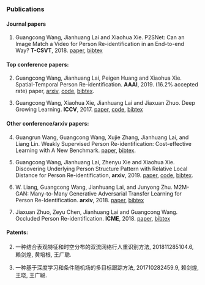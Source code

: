 ### **Publications**



#### Journal papers

1) Guangcong Wang, Jianhuang Lai and Xiaohua Xie. P2SNet: Can an Image Match a Video for Person Re-identification in an End-to-end Way? **T-CSVT**, 2018. [paper](https://github.com/Wanggcong/Wanggcong.github.io/blob/master/papers/P2SNet.pdf), [bibtex](https://github.com/Wanggcong/Wanggcong.github.io/blob/master/cites/p2snet.txt)

#### Top conference papers:

2) Guangcong Wang, Jianhuang Lai, Peigen Huang and Xiaohua Xie. Spatial-Temporal Person Re-identification. **AAAI**, 2019.  (16.2% accepted rate) paper, [arxiv](https://arxiv.org/pdf/1812.03282.pdf), [code](https://github.com/Wanggcong/Spatial-Temporal-Re-identification), [bibtex](https://github.com/Wanggcong/Wanggcong.github.io/blob/master/cites/st_reid.txt).

1) Guangcong Wang, Xiaohua Xie,  Jianhuang Lai and Jiaxuan Zhuo. Deep Growing Learning. **ICCV**, 2017. [paper](http://openaccess.thecvf.com/content_ICCV_2017/papers/Wang_Deep_Growing_Learning_ICCV_2017_paper.pdf), [code](https://github.com/Wanggcong/Deep-growing-learning), [bibtex](https://github.com/Wanggcong/Wanggcong.github.io/blob/master/cites/dgl.txt)  

#### Other conference/arxiv papers:

4) Guangrun Wang, Guangcong Wang, Xujie Zhang, Jianhuang Lai, and Liang Lin. Weakly Supervised Person Re-identification: Cost-effective Learning with A New Benchmark. [paper](https://arxiv.org/abs/1904.03845), [bibtex](https://github.com/Wanggcong/Wanggcong.github.io/blob/master/cites/weak.txt).

3) Guangcong Wang,  Jianhuang Lai, Zhenyu Xie and Xiaohua Xie. Discovering Underlying Person Structure Pattern with Relative Local Distance for Person Re-identification, **arxiv**, 2019. [paper](https://arxiv.org/abs/1901.10100), [code](https://github.com/Wanggcong/RLD_codes), [bibtex](https://github.com/Wanggcong/Wanggcong.github.io/blob/master/cites/rld.txt).

2) W. Liang, Guangcong Wang, Jianhuang Lai, and Junyong Zhu. M2M-GAN: Many-to-Many Generative Adversarial Transfer Learning for Person Re-Identification.  **arxiv**, 2018. [paper](https://arxiv.org/pdf/1811.03768.pdf), [bibtex](https://github.com/Wanggcong/Wanggcong.github.io/blob/master/cites/m2m.txt)

1) Jiaxuan Zhuo, Zeyu Chen,  Jianhuang Lai and Guangcong Wang. Occluded Person Re-identification. **ICME**, 2018. [paper](https://arxiv.org/abs/1804.02792), [bibtex](https://github.com/Wanggcong/Wanggcong.github.io/blob/master/cites/opr.txt)  

#### Patents:

2) 一种结合表观特征和时空分布的双流网络行人重识别方法, 201811285104.6, 赖剑煌, 黄培根, 王广聪.

1)  一种基于深度学习和条件随机场的多目标跟踪方法, 201710282459.9, 赖剑煌, 王晓, 王广聪.

